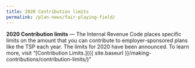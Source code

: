 ```yaml
---
title: 2020 Contribution limits
permalink: /plan-news/fair-playing-field/
---
```

**2020 Contribution limits** &#8212; The Internal Revenue Code places specific limits on the amount that you can contribute to employer-sponsored plans like the TSP each year. The limits for 2020 have been announced. To learn more, visit “[Contribution Limits.]({{ site.baseurl }}/making-contributions/contribution-limits/)”
